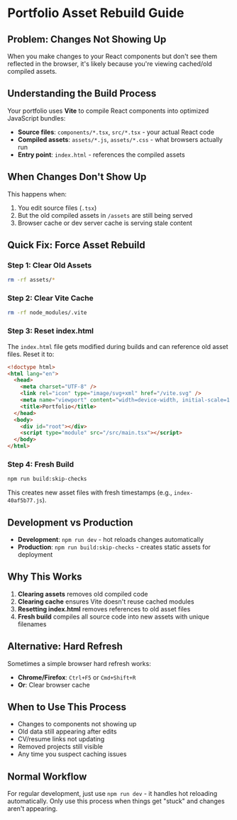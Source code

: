 # Portfolio Asset Rebuild Guide

## Problem: Changes Not Showing Up

When you make changes to your React components but don't see them reflected in the browser, it's likely because you're viewing cached/old compiled assets.

## Understanding the Build Process

Your portfolio uses **Vite** to compile React components into optimized JavaScript bundles:

- **Source files**: `components/*.tsx`, `src/*.tsx` - your actual React code
- **Compiled assets**: `assets/*.js`, `assets/*.css` - what browsers actually run
- **Entry point**: `index.html` - references the compiled assets

## When Changes Don't Show Up

This happens when:
1. You edit source files (`.tsx`)
2. But the old compiled assets in `/assets` are still being served
3. Browser cache or dev server cache is serving stale content

## Quick Fix: Force Asset Rebuild

### Step 1: Clear Old Assets
```bash
rm -rf assets/*
```

### Step 2: Clear Vite Cache
```bash
rm -rf node_modules/.vite
```

### Step 3: Reset index.html
The `index.html` file gets modified during builds and can reference old asset files. Reset it to:

```html
<!doctype html>
<html lang="en">
  <head>
    <meta charset="UTF-8" />
    <link rel="icon" type="image/svg+xml" href="/vite.svg" />
    <meta name="viewport" content="width=device-width, initial-scale=1.0" />
    <title>Portfolio</title>
  </head>
  <body>
    <div id="root"></div>
    <script type="module" src="/src/main.tsx"></script>
  </body>
</html>
```

### Step 4: Fresh Build
```bash
npm run build:skip-checks
```

This creates new asset files with fresh timestamps (e.g., `index-40af5b77.js`).

## Development vs Production

- **Development**: `npm run dev` - hot reloads changes automatically
- **Production**: `npm run build:skip-checks` - creates static assets for deployment

## Why This Works

1. **Clearing assets** removes old compiled code
2. **Clearing cache** ensures Vite doesn't reuse cached modules
3. **Resetting index.html** removes references to old asset files
4. **Fresh build** compiles all source code into new assets with unique filenames

## Alternative: Hard Refresh

Sometimes a simple browser hard refresh works:
- **Chrome/Firefox**: `Ctrl+F5` or `Cmd+Shift+R`
- **Or**: Clear browser cache

## When to Use This Process

- Changes to components not showing up
- Old data still appearing after edits
- CV/resume links not updating
- Removed projects still visible
- Any time you suspect caching issues

## Normal Workflow

For regular development, just use `npm run dev` - it handles hot reloading automatically. Only use this process when things get "stuck" and changes aren't appearing.